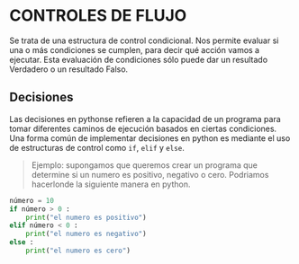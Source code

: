 # CONTROLES DE FLUJO
Se trata de una estructura de control condicional. Nos permite evaluar si una o más condiciones se cumplen, para decir qué acción vamos a ejecutar. Esta evaluación de condiciones sólo puede dar un resultado Verdadero o un resultado Falso.
## Decisiones
Las decisiones en pythonse refieren a la capacidad de un programa para tomar diferentes caminos de ejecución basados en ciertas condiciones. Una forma común de implementar decisiones en python es mediante el uso de estructuras de control como ```if```, ```elif``` y ```else```.
> Ejemplo:
supongamos que queremos crear un programa que determine si un numero es positivo, negativo o cero. Podriamos hacerlonde la siguiente manera en python.
```python
número = 10
if número > 0 :
    print("el numero es positivo")
elif número < 0 :
    print("el numero es negativo")
else :
    print("el numero es cero")
```

